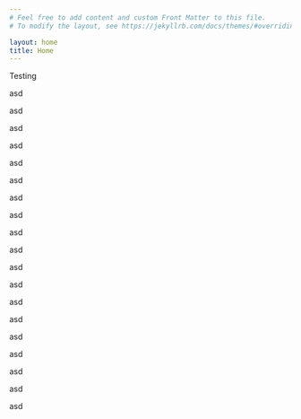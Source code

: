 ```yaml
---
# Feel free to add content and custom Front Matter to this file.
# To modify the layout, see https://jekyllrb.com/docs/themes/#overriding-theme-defaults

layout: home
title: Home
---
```


Testing

asd

asd

asd

asd

asd

asd

asd

asd

asd

asd


asd

asd

asd

asd

asd

asd

asd

asd

asd

